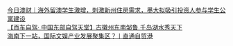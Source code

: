   
[今日澳财｜海外留澳学生激增，刺激新州住房需求，墨大拟吸引投资人参与学生公寓建设](http://www.dianyue.me/archives/650/9a8zgjvakrwbobsz/)  
[【百车自驾· 中国东部自驾天堂】古徽州东南邹鲁 千岛湖水秀天下](http://www.dianyue.me/archives/662/a12xd48vpd4c6qih/)  
[海南下一站，国际文娱产业发展聚集区？丨直通自贸港](http://www.dianyue.me/archives/929/3g0hy88epwguzhfk/)